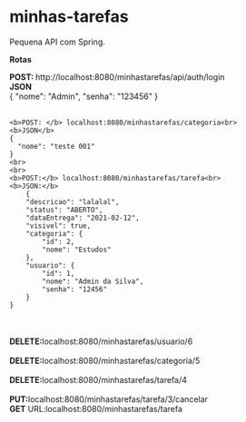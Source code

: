 # minhas-tarefas

Pequena API com Spring.

<div>
  <b>Rotas</b>
  <p>
    <b>POST: </b> http://localhost:8080/minhastarefas/api/auth/login<br>
    <b>JSON</b><br>
    {
      "nome": "Admin",
      "senha": "123456"
    }
    <br><br>
    
    <b>POST: </b> localhost:8080/minhastarefas/categoria<br>
    <b>JSON</b>
    {
      "nome": "teste 001"
    }
    <br>
    <br>
    <b>POST:</b> localhost:8080/minhastarefas/tarefa<br>
    <b>JSON:</b>
    	{
        "descricao": "lalalal",
        "status": "ABERTO",
        "dataEntrega": "2021-02-12",
        "visivel": true,
        "categoria": {
            "id": 2,
            "nome": "Estudos"
        },
        "usuario": {
            "id": 1,
            "nome": "Admin da Silva",
            "senha": "12456"
        }
    }
<br><br>
    <b>DELETE:</b>localhost:8080/minhastarefas/usuario/6<br><br>
    <b>DELETE:</b>localhost:8080/minhastarefas/categoria/5<br><br>
    <b>DELETE:</b>localhost:8080/minhastarefas/tarefa/4<br><br>
    <b>PUT:</b>localhost:8080/minhastarefas/tarefa/3/cancelar<br>
    <b>GET</b>
    URL:localhost:8080/minhastarefas/tarefa
   </p>
</div>
